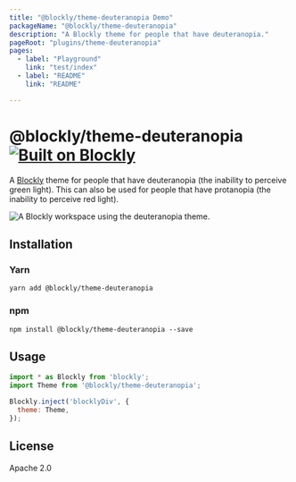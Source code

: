```yaml
---
title: "@blockly/theme-deuteranopia Demo"
packageName: "@blockly/theme-deuteranopia"
description: "A Blockly theme for people that have deuteranopia."
pageRoot: "plugins/theme-deuteranopia"
pages:
  - label: "Playground"
    link: "test/index"
  - label: "README"
    link: "README"

---
```

# @blockly/theme-deuteranopia [![Built on Blockly](https://tinyurl.com/built-on-blockly)](https://github.com/google/blockly)

A [Blockly](https://www.npmjs.com/package/blockly) theme for people that have
deuteranopia (the inability to perceive green light). This can also be used for
people that have protanopia (the inability to perceive red light).

![A Blockly workspace using the deuteranopia theme.](https://github.com/google/blockly-samples/raw/master/plugins/theme-deuteranopia/readme-media/DeuteranopiaTheme.png)

## Installation

### Yarn
```
yarn add @blockly/theme-deuteranopia
```

### npm
```
npm install @blockly/theme-deuteranopia --save
```

## Usage

```js
import * as Blockly from 'blockly';
import Theme from '@blockly/theme-deuteranopia';

Blockly.inject('blocklyDiv', {
  theme: Theme,
});

```

## License
Apache 2.0
